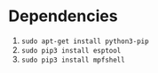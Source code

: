 # Dependencies
1. `sudo apt-get install python3-pip`
1. `sudo pip3 install esptool`
1. `sudo pip3 install mpfshell`


